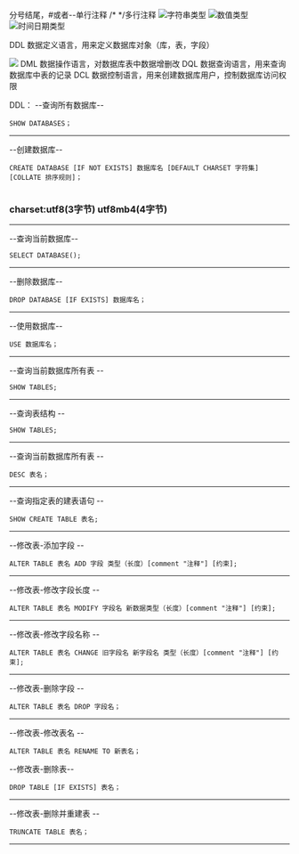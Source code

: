 分号结尾，#或者--单行注释
/*  */多行注释
![字符串类型](https://cdn.statically.io/gh/BurtSweet/CDN@main/pic/技术/MySQL字符串类型.png)
![数值类型](https://cdn.statically.io/gh/BurtSweet/CDN@main/pic/技术/MySQL数值类型.png)
![时间日期类型](https://cdn.statically.io/gh/BurtSweet/CDN@main/pic/技术/MySQL日期时间类型.png)

DDL 数据定义语言，用来定义数据库对象（库，表，字段）

![](https://cdn.statically.io/gh/BurtSweet/CDN@main/pic/技术/MySQL-DDL.43tp88r2mss0.webp)
DML 数据操作语言，对数据库表中数据增删改
DQL 数据查询语言，用来查询数据库中表的记录
DCL 数据控制语言，用来创建数据库用户，控制数据库访问权限




DDL：
--查询所有数据库--
```MySQL
SHOW DATABASES；
```
-- --
--创建数据库--
```MySQL
CREATE DATABASE [IF NOT EXISTS] 数据库名 [DEFAULT CHARSET 字符集] [COLLATE 排序规则]；
	
```
### charset:utf8(3字节) utf8mb4(4字节)
-- --
--查询当前数据库--
```MySQL
SELECT DATABASE();
```
-- --
--删除数据库--
```MySQL
DROP DATABASE [IF EXISTS] 数据库名；
```
-- --
--使用数据库--
```MySQL
USE 数据库名；
```
-- --
--查询当前数据库所有表 --
```MySQL
SHOW TABLES;
```
-- --
--查询表结构  --
```MySQL
SHOW TABLES;
```
-- --
--查询当前数据库所有表 --
```MySQL
DESC 表名；
```
-- --
--查询指定表的建表语句 --
```MySQL
SHOW CREATE TABLE 表名;
```
-- --
--修改表-添加字段  --
```MySQL
ALTER TABLE 表名 ADD 字段 类型（长度）[comment "注释"] [约束];
```
-- --
--修改表-修改字段长度 --
```MySQL
ALTER TABLE 表名 MODIFY 字段名 新数据类型（长度）[comment "注释"] [约束];
```
-- --
--修改表-修改字段名称 --
```MySQL
ALTER TABLE 表名 CHANGE 旧字段名 新字段名 类型（长度）[comment "注释"] [约束];
```
-- --
--修改表-删除字段  --
```MySQL
ALTER TABLE 表名 DROP 字段名；
```
-- --
--修改表-修改表名 --
```MySQL
ALTER TABLE 表名 RENAME TO 新表名；
```
--修改表-删除表--
```MySQL
DROP TABLE [IF EXISTS] 表名；
```
-- --
--修改表-删除并重建表 --
```MySQL
TRUNCATE TABLE 表名；
```
-- --

